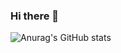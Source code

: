 ### Hi there 👋
![Anurag's GitHub stats](https://github-readme-stats.vercel.app/api?username=MinSungjae&show_icons=true&theme=cobalt)
<!--
**MinSungjae/MinSungjae** is a ✨ _special_ ✨ repository because its `README.md` (this file) appears on your GitHub profile.

Here are some ideas to get you started:

- 🔭 I’m currently working on ...
- 🌱 I’m currently learning ...
- 👯 I’m looking to collaborate on ...
- 🤔 I’m looking for help with ...
- 💬 Ask me about ...
- 📫 How to reach me: ...
- 😄 Pronouns: ...
- ⚡ Fun fact: ...
-->
